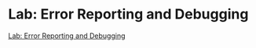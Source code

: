 # Lab: Error Reporting and Debugging

[Lab: Error Reporting and Debugging](https://www.cloudskillsboost.google/course_sessions/1685040/labs/314507)
